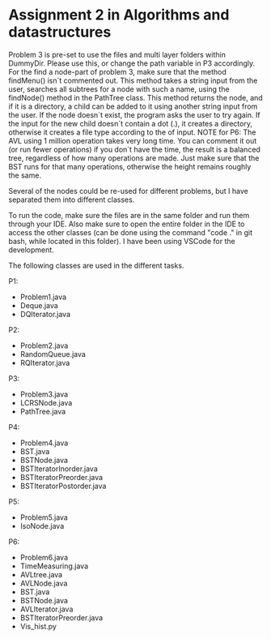 # Assignment 2 in Algorithms and datastructures

Problem 3 is pre-set to use the files and multi layer folders within DummyDir. Please use this, or change the path variable in P3 accordingly.
For the find a node-part of problem 3, make sure that the method findMenu() isn´t commented out. 
This method takes a string input from the user, searches all subtrees for a node with such a name, using the findNode() method in the PathTree class. 
This method returns the node, and if it is a directory, a child can be added to it using another string input from the user. If the node doesn´t exist,
the program asks the user to try again. If the input for the new child doesn´t contain a dot (.), it creates a directory, otherwise it creates a file type 
according to the of input.
NOTE for P6: The AVL using 1 million operation takes very long time. You can comment it out (or run fewer operations) if you don´t have the time, the result is a balanced tree, regardless of how many operations are made. Just make sure that the BST runs for that many operations, otherwise the height remains roughly the same.

Several of the nodes could be re-used for different problems, but I have separated them into different classes.

To run the code, make sure the files are in the same folder and run them through your IDE. Also make sure to open the entire folder in the IDE to access the other classes (can be done using the command "code ." in git bash, while located in this folder). I have been using VSCode for the development.

The following classes are used in the different tasks.

P1:
- Problem1.java
- Deque.java
- DQIterator.java

P2:
- Problem2.java
- RandomQueue.java
- RQIterator.java

P3:
- Problem3.java
- LCRSNode.java
- PathTree.java

P4:
- Problem4.java
- BST.java
- BSTNode.java
- BSTIteratorInorder.java
- BSTIteratorPreorder.java
- BSTIteratorPostorder.java

P5:
- Problem5.java
- IsoNode.java

P6:
- Problem6.java
- TimeMeasuring.java
- AVLtree.java
- AVLNode.java
- BST.java
- BSTNode.java
- AVLIterator.java
- BSTIteratorPreorder.java
- Vis_hist.py
